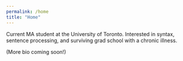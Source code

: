 ```yaml
---
permalink: /home
title: "Home"
---
```


Current MA student at the University of Toronto. Interested in syntax, sentence processing, and surviving grad school with a chronic illness.

(More bio coming soon!)


